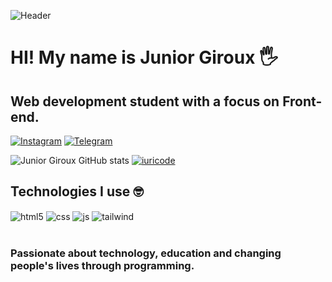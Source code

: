 ![Header](./your-header-image-name.png)

# HI! My name is Junior Giroux 🖐️
## Web development student with a focus on Front-end.


[![Instagram](https://img.shields.io/badge/Instagram-E4405F?style=for-the-badge&logo=instagram&logoColor=white)](https://instagram.com/juniordevoficial/)
[![Telegram](https://img.shields.io/badge/Telegram-2CA5E0?style=for-the-badge&logo=telegram&logoColor=white)](https://t.me/juniorgirouxdev)

![Junior Giroux GitHub stats](https://github-readme-stats.vercel.app/api?username=Juniorgirouxdev)
[![iuricode](https://github-readme-stats.vercel.app/api/top-langs/?username=Juniorgirouxdev&layout=compact)](https://github.com/anuraghazra/github-readme-stats)

## Technologies I use 🤓

<div style="display: inline_block">
  <img align="center" alt="html5" src="https://img.shields.io/badge/HTML5-E34F26?style=for-the-badge&logo=html5&logoColor=white" />
  <img align="center" alt="css" src="https://img.shields.io/badge/CSS3-1572B6?style=for-the-badge&logo=css3&logoColor=white" />
  <img align="center" alt="js" src="https://img.shields.io/badge/JavaScript-F7DF1E?style=for-the-badge&logo=javascript&logoColor=black" />
   <img align="center" alt="tailwind" src="https://img.shields.io/badge/Tailwind_CSS-38B2AC?style=for-the-badge&logo=tailwind-css&logoColor=white" />
</div><br/>

### Passionate about technology, education and changing people's lives through programming.
